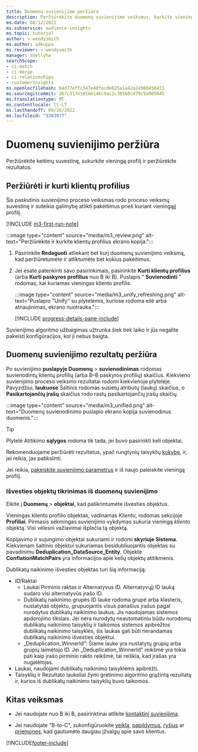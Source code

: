 ```yaml
---
title: Duomenų suvienijimo peržiūra
description: Peržiūrėkite duomenų suvienijimo veiksmus, kurkite vieningus klientų profilius ir peržiūrėkite rezultatus
ms.date: 08/12/2022
ms.subservice: audience-insights
ms.topic: tutorial
author: v-wendysmith
ms.author: adkuppa
ms.reviewer: v-wendysmith
manager: shellyha
searchScope:
- ci-match
- ci-merge
- ci-relationships
- customerInsights
ms.openlocfilehash: b4d77effc347e40fecde625a1a42a24900456471
ms.sourcegitcommit: 267c317e10166146c9ac2c30560c479c9a005845
ms.translationtype: MT
ms.contentlocale: lt-LT
ms.lasthandoff: 08/16/2022
ms.locfileid: "9303977"
---
```

# <a name="review-data-unification"></a>Duomenų suvienijimo peržiūra

Peržiūrėkite keitimų suvestinę, sukurkite vieningą profilį ir peržiūrėkite rezultatus.

## <a name="review-and-create-customer-profiles"></a>Peržiūrėti ir kurti klientų profilius

Šis paskutinis suvienijimo proceso veiksmas rodo proceso veiksmų suvestinę ir suteikia galimybę atlikti pakeitimus prieš kuriant vieningąjį profilį.

[!INCLUDE [m3-first-run-note](includes/m3-first-run-note.md)]

:::image type="content" source="media/m3_review.png" alt-text="Peržiūrėkite ir kurkite klientų profilius ekrano kopija.":::

1. Pasirinkite **Redaguoti** atliekant bet kurį duomenų suvienijimo veiksmą, kad peržiūrėtumėte ir atliktumėte bet kokius pakeitimus.

1. Jei esate patenkinti savo pasirinkimais, pasirinkite **Kurti klientų profilius** (arba **Kurti paskyros profilius** nuo B iki B). Puslapis " **Suvienodinti** " rodomas, kai kuriamas vieningas kliento profilis.

   :::image type="content" source="media/m3_unify_refreshing.png" alt-text="Puslapio &quot;Unify&quot; su plytelėmis, kuriose rodoma eilė arba atnaujinimas, ekrano nuotrauka.":::

   [!INCLUDE [progress-details-pane-include](includes/progress-details-pane.md)]

Suvienijimo algoritmo užbaigimas užtrunka šiek tiek laiko ir jūs negalite pakeisti konfigūracijos, kol ji nebus baigta.

## <a name="view-the-results-of-data-unification"></a>Duomenų suvienijimo rezultatų peržiūra

Po suvienijimo **puslapyje Duomenų** > **suvienodinimas** rodomas suvienodintų klientų profilių (arba B–B paskyros profilių) skaičius. Kiekvieno suvienijimo proceso veiksmo rezultatai rodomi kiekvienoje plytelėje. Pavyzdžiui, **laukuose** Šaltinis rodomas susietų atributų (laukų) skaičius, o **Pasikartojančių įrašų** skaičius rodo rastų pasikartojančių įrašų skaičių.

:::image type="content" source="media/m3_unified.png" alt-text="Duomenų suvienodinimo puslapio ekrano kopija suvienodinus duomenis.":::

> [!TIP]
> Plytelė Atitikimo **sąlygos** rodoma tik tada, jei buvo pasirinkti keli objektai.

Rekomenduojame peržiūrėti rezultatus, ypač rungtynių taisyklių [kokybę](data-unification-update.md#manage-match-rules), ir, jei reikia, jas patikslinti.

Jei reikia, [pakeiskite suvienijimo parametrus](data-unification-update.md) ir iš naujo paleiskite vieningą profilį.

### <a name="verify-output-entities-from-data-unification"></a>Išvesties objektų tikrinimas iš duomenų suvienijimo

Eikite į **Duomenų** > **objektai**, kad patikrintumėte išvesties objektus.

Vieningas kliento profilio objektas, vadinamas *Klientu*, rodomas sekcijoje **Profiliai**. Pirmasis sėkmingas suvienijimo vykdymas sukuria vieningą *kliento* objektą. Visi vėlesni važiavimai išplečia tą objektą.

Kopijavimo ir sujungimo objektai sukuriami ir rodomi **skyriuje Sistema**. Kiekvienam šaltinio objektui sukuriamas besidubliuojantis objektas su pavadinimu **Deduplication_DataSource_Entity**. Objekte **ConflationMatchPairs** yra informacijos apie kelių objektų atitikmenis.

Dublikatų naikinimo išvesties objektas turi šią informaciją:
- ID/Raktai
  - Laukai Pirminis raktas ir Alternatyvus ID. Alternatyvųjį ID lauką sudaro visi alternatyvūs įrašo ID.
  - Dublikatų naikinimo grupės ID lauke rodoma grupė arba klasteris, nustatytas objektu, grupuojantis visus panašius įrašus pagal nurodytus dublikatų naikinimo laukus. Jis naudojamas sistemos apdorojimo tikslais. Jei nėra nurodytų neautomatiniu būdu nurodomų dublikatų naikinimo taisyklių ir taikomos sistemos apibrėžtos dublikatų naikinimo taisyklės, šis laukas gali būti nerandamas dublikatų naikinimo išvesties objektui.
  - „Deduplication_WinnerId”: Šiame lauke yra nustatytų grupių arba grupių laimėtojo ID. Jei „Deduplication_WinnerId” reikšmė yra tokia pati kaip įrašo pirminio rakto reikšmė, tai reiškia, kad įrašas yra nugalėtojas.
- Laukai, naudojami dublikatų naikinimo taisyklėms apibrėžti.
- Taisyklių ir Rezultato laukeliai žymi gretinimo algoritmo grąžintą rezultatą ir, kurios iš dublikatų naikinimo taisyklių buvo taikomos.

## <a name="next-step"></a>Kitas veiksmas

- Jei naudojate nuo B iki B, pasirinktinai atlikite [kontaktinį suvienijimą](data-unification-contacts.md).

- Jei naudojate "B-to-C", sukonfigūruokite [veiklą](activities.md), [papildymus](enrichment-hub.md), [ryšius](relationships.md) ar [priemones](measures.md), kad gautumėte daugiau įžvalgų apie savo klientus.

[!INCLUDE[footer-include](includes/footer-banner.md)]

